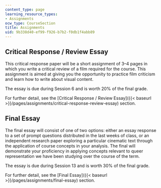 ```yaml
---
content_type: page
learning_resource_types:
- Assignments
ocw_type: CourseSection
title: Assignments
uid: 9b338d40-ef99-f926-b7b2-f0db1f4abb89
---
```


Critical Response / Review Essay
--------------------------------

This critical response paper will be a short assignment of 3–4 pages in which you write a critical review of a film required for the course. This assignment is aimed at giving you the opportunity to practice film criticism and learn how to write about visual content. 

The essay is due during Session 6 and is worth 20% of the final grade.

For further detail, see the [Critical Response / Review Essay]({{< baseurl >}}/pages/assignments/critical-response-review-essay) section.

Final Essay
-----------

The final essay will consist of one of two options: either an essay response to a set of prompt questions distributed in the last weeks of class, or an independent research paper exploring a particular cinematic text through the application of course concepts in your analysis. The final will demonstrate your proficiency in applying concepts relevant to queer representation we have been studying over the course of the term.

The essay is due during Session 13 and is worth 30% of the final grade.

For further detail, see the [Final Essay]({{< baseurl >}}/pages/assignments/final-essay) section.